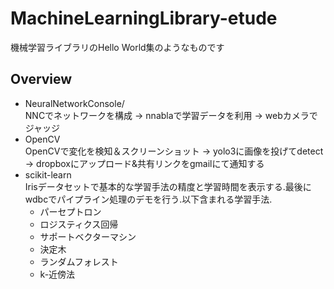 # MachineLearningLibrary-etude
機械学習ライブラリのHello World集のようなものです

## Overview
* NeuralNetworkConsole/  
  NNCでネットワークを構成 -> nnablaで学習データを利用 -> webカメラでジャッジ
* OpenCV  
  OpenCVで変化を検知＆スクリーンショット -> yolo3に画像を投げてdetect -> dropboxにアップロード&共有リンクをgmailにて通知する
* scikit-learn  
  Irisデータセットで基本的な学習手法の精度と学習時間を表示する.最後にwdbcでパイプライン処理のデモを行う.以下含まれる学習手法.  
  * パーセプトロン
  * ロジスティクス回帰
  * サポートベクターマシン
  * 決定木
  * ランダムフォレスト
  * k-近傍法
